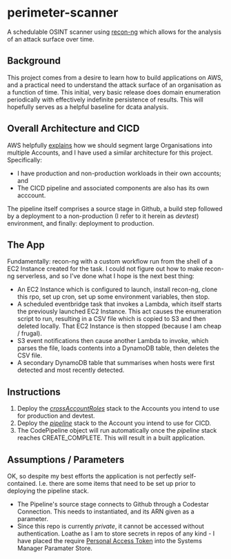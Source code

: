 # perimeter-scanner
A schedulable OSINT scanner using [recon-ng](https://github.com/lanmaster53/recon-ng) which allows for the analysis of an attack surface over time.

## Background
This project comes from a desire to learn how to build applications on AWS, and a practical need to understand the attack surface of an organisation as a function of time. This initial, very basic release does domain enumeration periodically with effectively indefinite persistence of results. This will hopefully serves as a helpful baseline for dcata analysis.

## Overall Architecture and CICD
AWS helpfully [explains](https://docs.aws.amazon.com/whitepapers/latest/organizing-your-aws-environment/organizing-your-aws-environment.pdf?did=wp_card&trk=wp_card) how we should segment large Organisations into multiple Accounts, and I have used a similar architecture for this project. Specifically:

* I have production and non-production workloads in their own accounts; and
* The CICD pipeline and associated components are also has its own acccount.

The pipeline itself comprises a source stage in Github, a build step followed by a deployment to a non-production (I refer to it herein as *devtest*) environment, and finally: deployment to production. 

## The App
Fundamentally: recon-ng with a custom workflow run from the shell of a EC2 Instance created for the task. I could not figure out how to make recon-ng serverless, and so I've done what I hope is the next best thing:

* An EC2 Instance which is configured to launch, install recon-ng, clone this rpo, set up cron, set up some environment variables, then stop.
* A scheduled eventbridge task that invokes a Lambda, which itself starts the previously launched EC2 Instance. This act causes the enumeration script to run, resulting in a CSV file which is copied to S3 and then deleted locally. That EC2 Instance is then stopped (because I am cheap / frugal).
* S3 event notifications then cause another Lambda to invoke, which parses the file, loads contents into a DynamoDB table, then deletes the CSV file.
* A secondary DynamoDB table that summarises when hosts were first detected and most recently detected.

## Instructions
1. Deploy the *[crossAccountRoles](crossAccountRoles.yaml)* stack to the Accounts you intend to use for production and devtest.
2. Deploy the *[pipeline](pipeline.yaml)* stack to the Account you intend to use for CICD.
3. The CodePipeline object will run automatically once the *pipeline* stack reaches CREATE_COMPLETE. This will result in a built application.


## Assumptions / Parameters
OK, so despite my best efforts the application is not perfectly self-contained. I.e. there are some items that need to be set up prior to deploying the pipeline stack.

* The Pipeline's source stage connects to Github through a Codestar Connection. This needs to instantiated, and its ARN given as a parameter.
* Since this repo is currently *private*, it cannot be accessed without authentication. Loathe as I am to store secrets in repos of any kind - I have placed the require [Personal Access Token](https://docs.github.com/en/authentication/keeping-your-account-and-data-secure/creating-a-personal-access-token) into the Systems Manager Paramater Store.


